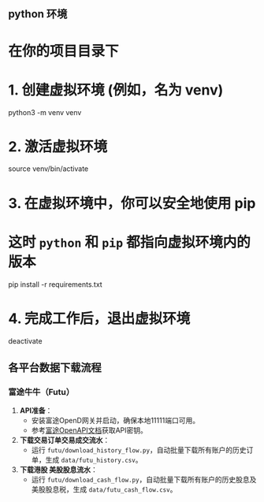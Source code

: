 ## python 环境
# 在你的项目目录下
# 1. 创建虚拟环境 (例如，名为 venv)
python3 -m venv venv

# 2. 激活虚拟环境
source venv/bin/activate

# 3. 在虚拟环境中，你可以安全地使用 pip
#    这时 `python` 和 `pip` 都指向虚拟环境内的版本
pip install -r requirements.txt

# 4. 完成工作后，退出虚拟环境
deactivate

## 各平台数据下载流程

### 富途牛牛（Futu）
1. **API准备**：
   - 安装富途OpenD网关并启动，确保本地11111端口可用。
   - 参考[富途OpenAPI文档](https://openapi.futunn.com/)获取API密钥。
2. **下载交易订单交易成交流水**：
   - 运行 `futu/download_history_flow.py`，自动批量下载所有账户的历史订单，生成 `data/futu_history.csv`。
3. **下载港股 美股股息流水**：
   - 运行 `futu/download_cash_flow.py`，自动批量下载所有账户的历史股息及美股股息税，生成 `data/futu_cash_flow.csv`。